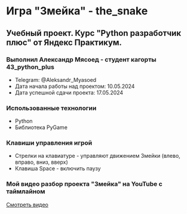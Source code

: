 # Игра "Змейка" - the_snake

## Учебный проект. Курс "Python разработчик плюс" от Яндекс Практикум.

### Выполнил Александр Мясоед - студент кагорты 43_python_plus
- Telegram: @Aleksandr_Myasoed
- Дата начала работы над проектом: 10.05.2024
- Дата успешной сдачи проекта: 17.05.2024

### Использованные технологии
- Python
- Библиотека PyGame

### Клавиши управления игрой
- Стрелки на клавиатуре - управляют движением Змейки (влево, вправо, вниз, вверх)
- Клавиша Space - включить паузу

### Мой видео разбор проекта "Змейка" на YouTube с таймлайном
[Смотреть видео](https://youtu.be/meQM5ZHyB2s?si=z_mFldwU_9IcfptG&t=857)
